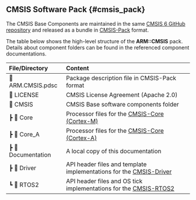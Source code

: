 ## CMSIS Software Pack {#cmsis_pack}

The CMSIS Base Components are maintained in the same [CMSIS 6 GitHub repository](https://github.com/ARM-software/CMSIS_6) and released as a bundle in [CMSIS-Pack](https://open-cmsis-pack.github.io/Open-CMSIS-Pack-Spec/main/html/index.html) format.

The table below shows the high-level structure of the **ARM::CMSIS** pack. Details about component folders can be found in the referenced component documentations.

File/Directory        | Content
:---------------------|:-------------------
📄 ARM.CMSIS.pdsc      | Package description file in CMSIS-Pack format
📄 LICENSE             | CMSIS License Agreement (Apache 2.0)
📂 CMSIS               | CMSIS Base software components folder
   ┣ 📂 Core           | Processor files for the [CMSIS-Core (Cortex-M)](../Core/index.html)
   ┣ 📂 Core_A         | Processor files for the [CMSIS-Core (Cortex-A)](../Core_A/index.html)
   ┣ 📂 Documentation  | A local copy of this documentation
   ┣ 📂 Driver         | API header files and template implementations for the [CMSIS-Driver](../Driver/index.html)
   ┗ 📂 RTOS2          | API header files and OS tick implementations for the [CMSIS-RTOS2](../RTOS2/index.html)
